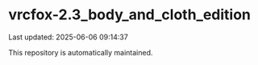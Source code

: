# vrcfox-2.3_body_and_cloth_edition

Last updated: 2025-06-06 09:14:37

This repository is automatically maintained.
